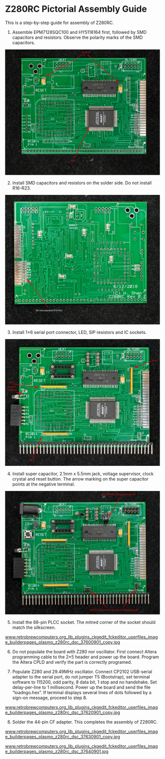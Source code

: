 # Z280RC Pictorial Assembly Guide

This is a step-by-step guide for assembly of Z280RC.

1. Assemble EPM7128SQC100 and HY5118164 first, followed by SMD capacitors and resistors. Observe the polarity marks of the SMD capacitors.

![](Z280assembly1top.jpeg)

2. Install SMD capacitors and resistors on the solder side. Do not install R16-R23.

![](Z280assembly1bot.jpeg)

3. Install 1×6 serial port connector, LED, SIP resistors and IC sockets.

![](Z280assembly2top.jpeg)

4. Install super capacitor, 2.1mm x 5.5mm jack, voltage supervisor, clock crystal and reset button. The arrow marking on the super capacitor points at the negative terminal.

![](Z280assembly3top.jpeg)

5. Install the 68-pin PLCC socket. The mitred corner of the socket should match the silkscreen.

www.retrobrewcomputers.org_lib_plugins_ckgedit_fckeditor_userfiles_image_builderpages_plasmo_z280rc_dsc_37600901_copy.jpg

6. Do not populate the board with Z280 nor oscillator. First connect Altera programming cable to the 2×5 header and power up the board. Program the Altera CPLD and verify the part is correctly programed.

7. Populate Z280 and 29.49MHz oscillator. Connect CP2102 USB-serial adapter to the serial port, do not jumper T5 (Bootstrap), set terminal software to 115200, odd parity, 8 data bit, 1 stop and no handshake. Set delay-per-line to 1 millisecond. Power up the board and send the file “loadngo.hex”. If terminal displays several lines of dots followed by a sign-on message, proceed to step 8.

www.retrobrewcomputers.org_lib_plugins_ckgedit_fckeditor_userfiles_image_builderpages_plasmo_z280rc_dsc_37620901_copy.jpg

8. Solder the 44-pin CF adapter. This completes the assembly of Z280RC.

www.retrobrewcomputers.org_lib_plugins_ckgedit_fckeditor_userfiles_image_builderpages_plasmo_z280rc_dsc_37630901_copy.jpg

www.retrobrewcomputers.org_lib_plugins_ckgedit_fckeditor_userfiles_image_builderpages_plasmo_z280rc_dsc_37640901.jpg
